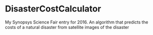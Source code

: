# DisasterCostCalculator
My Synopsys Science Fair entry for 2016. An algorithm that predicts the costs of a natural disaster from satellite images of the disaster
